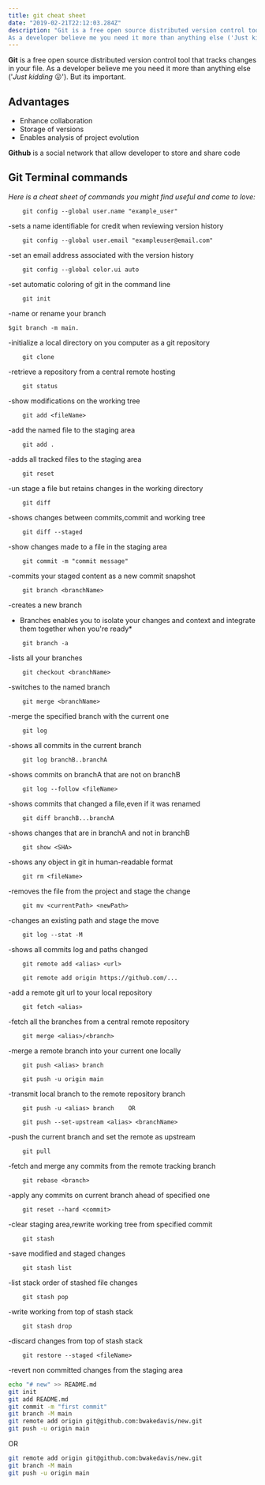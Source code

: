 ```yaml
---
title: git cheat sheet
date: "2019-02-21T22:12:03.284Z"
description: "Git is a free open source distributed version control tool that tracks changes in your file. 
As a developer believe me you need it more than anything else ('Just kidding 😛'). But its important."
---
```



**Git** is a free open source distributed version control tool that tracks changes in your file.
As a developer believe me you need it more than anything else ('*Just kidding* 😛'). But its important.

## Advantages

+ Enhance collaboration
+ Storage of versions
+ Enables analysis of project evolution

**Github** is a social network that allow developer to store and share code

## Git Terminal commands

*Here is a cheat sheet of commands you might find useful and come to love:*

```git
    git config --global user.name "example_user"
```

-sets a name identifiable for credit when reviewing version history

```git
    git config --global user.email "exampleuser@email.com"
```

-set an email address associated with the version history

```git
    git config --global color.ui auto
```

-set automatic coloring of git in the command line

```git
    git init
```

-name or rename your branch

```git
$git branch -m main. 
```

-initialize a local directory on you computer as a git repository

```git
    git clone
```

-retrieve a repository from a central remote hosting

```git
    git status
```

-show modifications on the working tree

```git
    git add <fileName>
```

-add the named file to the staging area

```git
    git add .
```

-adds all tracked files to the staging area

```git
    git reset
```

-un stage a file but retains changes in the working directory

```git
    git diff
```

-shows changes between commits,commit and working tree

```git
    git diff --staged
```

-show changes made to a file in the staging area

```git
    git commit -m "commit message"
```

-commits your staged content as a new commit snapshot

```git
    git branch <branchName>
```

-creates a new branch

* Branches enables you to isolate your changes and context and integrate them together when you're ready*

```git
    git branch -a
```

-lists all your branches

```git
    git checkout <branchName>
```

-switches to the named branch

```git
    git merge <branchName>
```

-merge the specified branch with the current one

```git
    git log
```

-shows all commits in the current branch

```git
    git log branchB..branchA
```

-shows commits on branchA that are not on branchB

```git
    git log --follow <fileName>
```

-shows commits that changed a file,even if it was renamed

```git
    git diff branchB...branchA
```

-shows changes that are in branchA and not in branchB

```git
    git show <SHA>
```

-shows any object in git in human-readable format

```git
    git rm <fileName>
```

-removes the file from the project and stage the change

```git
    git mv <currentPath> <newPath>
```

-changes an existing path and stage the move

```git
    git log --stat -M
```

-shows all commits log and paths changed

```git
    git remote add <alias> <url>

    git remote add origin https://github.com/...
```

-add a remote git url to your local repository

```git
    git fetch <alias>
```

-fetch all the branches from a central remote repository

```git
    git merge <alias>/<branch>
```

-merge a remote branch into your current one locally

```git
    git push <alias> branch

    git push -u origin main
```

-transmit local branch to the remote repository branch

```git
    git push -u <alias> branch    OR
    
    git push --set-upstream <alias> <branchName>

```

-push the current branch and set the remote as upstream


```git
    git pull
```

-fetch and merge any commits from the remote tracking branch

```git
    git rebase <branch>
```

-apply any commits on current branch ahead of specified one

```git
    git reset --hard <commit>
```

-clear staging area,rewrite working tree from specified commit

```git
    git stash
```

-save modified and staged changes

```git
    git stash list
```

-list stack order of stashed file changes

```git
    git stash pop
```

-write working from top of stash stack

```git
    git stash drop
```

-discard changes from top of stash stack

```git
    git restore --staged <fileName>
```

-revert non committed changes from the staging area

```bash
echo "# new" >> README.md
git init
git add README.md
git commit -m "first commit"
git branch -M main
git remote add origin git@github.com:bwakedavis/new.git
git push -u origin main
```

OR

```bash
git remote add origin git@github.com:bwakedavis/new.git
git branch -M main
git push -u origin main
```
